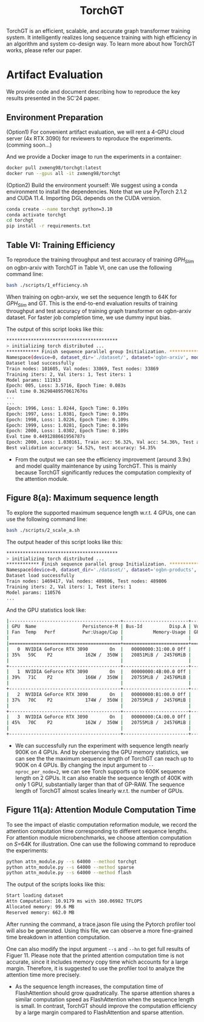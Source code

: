 # <p align="center">TorchGT</p>
TorchGT is an efficient, scalable, and accurate graph transformer training system. It intelligently realizes long sequence training with high efficiency in an algorithm and system co-design way. To learn more about how TorchGT works, please refer our paper.

# Artifact Evaluation

We provide code and document describing how to reproduce the key results presented in the SC'24 paper.

## Environment Preparation

(Option1) For convenient artifact evaluation, we will rent a 4-GPU cloud server (4x RTX 3090) for reviewers to reproduce the experiments. (comming soon...)

And we provide a Docker image to run the experiments in a container:

```bash
docker pull zxmeng98/torchgt:latest
docker run --gpus all -it zxmeng98/torchgt
```

(Option2) Build the environment yourself: We suggest using a conda environment to install the dependencies. Note that we use PyTorch 2.1.2 and CUDA 11.4. Importing DGL depends on the CUDA version.

```bash
conda create --name torchgt python=3.10
conda activate torchgt
cd torchgt
pip install -r requirements.txt
```


## Table VI: Training Efficiency

To reproduce the training throughput and test accuracy of training $GPH_{Slim}$ on ogbn-arxiv with TorchGT in Table VI, one can use the following command line:

```bash
bash ./scripts/1_efficiency.sh
```
When training on ogbn-arxiv, we set the sequence length to 64K for $GPH_{Slim}$ and GT. This is the end-to-end evaluation results of training throughput and test accuracy of training graph transformer on ogbn-arxiv dataset. For faster job completion time, we use dummy input bias. 

The output of this script looks like this:

```bash
*****************************************
> initializing torch distributed ...
************ Finish sequence parallel group Initialization. ***********
Namespace(device=0, dataset_dir='./dataset/', dataset='ogbn-arxiv', model='graphormer', n_layers=4, num_heads=8, hidden_dim=64, ffn_dim=64, attn_bias_dim=1, dropout_rate=0.3, input_dropout_rate=0.1, attention_dropout_rate=0.5, num_global_node=1, attn_type='sparse', seq_len=64000, weight_decay=0.01, warmup_updates=10, tot_updates=70, epochs=2000, patience=50, peak_lr=0.0002, end_lr=1e-09, seed=42, perturb_feature=False, save_model=False, load_model=False, model_dir='./model_ckpt/', switch_freq=5, reorder=True, rank=0, local_rank=0, world_size=4, distributed_backend='nccl', distributed_timeout_minutes=10, sequence_parallel_size=4)
Dataset load successfully
Train nodes: 101605, Val nodes: 33869, Test nodes: 33869
Training iters: 2, Val iters: 1, Test iters: 1
Model params: 111913
Epoch: 005, Loss: 3.5716, Epoch Time: 0.083s
Eval time 0.36298489570617676s
...
...
Epoch: 1996, Loss: 1.0244, Epoch Time: 0.109s
Epoch: 1997, Loss: 1.0381, Epoch Time: 0.109s
Epoch: 1998, Loss: 1.0226, Epoch Time: 0.109s
Epoch: 1999, Loss: 1.0281, Epoch Time: 0.109s
Epoch: 2000, Loss: 1.0302, Epoch Time: 0.109s
Eval time 0.4491288661956787s
Epoch: 2000, Loss: 1.030161, Train acc: 56.32%, Val acc: 54.36%, Test acc: 54.06%, Epoch Time: 0.109s
Best validation accuracy: 54.52%, test accuracy: 54.35%
```


- From the output we can see the efficiency improvement (around 3.9x) and model quality maintenance by using TorchGT. This is mainly because TorchGT significantly reduces the computation complexity of the attention module.


## Figure 8(a): Maximum sequence length 

To explore the supported maximum sequence length w.r.t. 4 GPUs, one can use the following command line:
```bash
bash ./scripts/2_scale_a.sh
```

The output header of this script looks like this:
```bash
*****************************************
> initializing torch distributed ...
************ Finish sequence parallel group Initialization. ***********
Namespace(device=0, dataset_dir='./dataset/', dataset='ogbn-products', model='graphormer', n_layers=4, num_heads=8, hidden_dim=64, ffn_dim=64, attn_bias_dim=1, dropout_rate=0.3, input_dropout_rate=0.1, attention_dropout_rate=0.5, num_global_node=1, attn_type='sparse', seq_len=900000, weight_decay=0.01, warmup_updates=10, tot_updates=70, epochs=500, patience=50, peak_lr=0.0002, end_lr=1e-09, seed=42, perturb_feature=False, save_model=False, load_model=False, model_dir='./model_ckpt/', switch_freq=5, reorder=True, rank=0, local_rank=0, world_size=4, distributed_backend='nccl', distributed_timeout_minutes=10, sequence_parallel_size=4)
Dataset load successfully
Train nodes: 1469417, Val nodes: 489806, Test nodes: 489806
Training iters: 2, Val iters: 1, Test iters: 1
Model params: 110576
...
```

And the GPU statistics look like:
```bash
|-----------------------------------------+------------------------+----------------------+
| GPU  Name                 Persistence-M | Bus-Id          Disp.A | Volatile Uncorr. ECC |
| Fan  Temp   Perf          Pwr:Usage/Cap |           Memory-Usage | GPU-Util  Compute M. |
|                                         |                        |               MIG M. |
|=========================================+========================+======================|
|   0  NVIDIA GeForce RTX 3090        On  |   00000000:31:00.0 Off |                  N/A |
| 35%   59C    P2            162W /  350W |   20851MiB /  24576MiB |    100%      Default |
|                                         |                        |                  N/A |
+-----------------------------------------+------------------------+----------------------+
|   1  NVIDIA GeForce RTX 3090        On  |   00000000:4B:00.0 Off |                  N/A |
| 39%   71C    P2            166W /  350W |   20755MiB /  24576MiB |    100%      Default |
|                                         |                        |                  N/A |
+-----------------------------------------+------------------------+----------------------+
|   2  NVIDIA GeForce RTX 3090        On  |   00000000:B1:00.0 Off |                  N/A |
| 37%   70C    P2            174W /  350W |   20755MiB /  24576MiB |    100%      Default |
|                                         |                        |                  N/A |
+-----------------------------------------+------------------------+----------------------+
|   3  NVIDIA GeForce RTX 3090        On  |   00000000:CA:00.0 Off |                  N/A |
| 45%   70C    P2            162W /  350W |   20755MiB /  24576MiB |    100%      Default |
|                                         |                        |                  N/A |
+-----------------------------------------+------------------------+----------------------+
```


- We can successfully run the experiment with sequence length nearly 900K on 4 GPUs. And by oberserving the GPU memory statistics, we can see the the maximum sequence length of TorchGT can reach up to 900K on 4 GPUs. By changing the input argument to ```--nproc_per_node=2```, we can see Torch supports up to 600K sequence length on 2 GPUs. It can also enable the sequence length of 400K with only 1 GPU, substantially larger than that of GP-RAW. The sequence length of TorchGT almost scales linearly w.r.t. the number of GPUs.

## Figure 11(a): Attention Module Computation Time
To see the impact of elastic computation reformation module, we record the attention computation time corresponding to different sequence lengths. For attention module microbenchmarks, we choose attention computation on $S$=64K for illustration. One can use the following command to reproduce the experiments:

```bash
python attn_module.py --s 64000 --method torchgt
python attn_module.py --s 64000 --method sparse
python attn_module.py --s 64000 --method flash
```

The output of the scripts looks like this:

```bash
Start loading dataset
Attn Computation: 10.9179 ms with 160.06982 TFLOPS
Allocated memory: 99.6 MB
Reserved memory: 662.0 MB
```
After running the command, a trace.jason file using the Pytorch profiler tool will also be generated. Using this file, we can observe a more fine-grained time breakdown in attention computation.

One can also modify the input argument ```--s``` and ```--hn``` to get full results of Figuer 11. Please note that the printed attention computation time is not accurate, since it includes memory copy time which accounts for a large margin. Therefore, it is suggested to use the profiler tool to analyze the attention time more precisely.

- As the sequence length increases, the computation time of FlashAttention should grow quadratically. The sparse attention shares a similar computation speed as
FlashAttention when the sequence length is small. In contrast, TorchGT should improve the computation efficiency by a large margin compared to FlashAttention and sparse attention.




